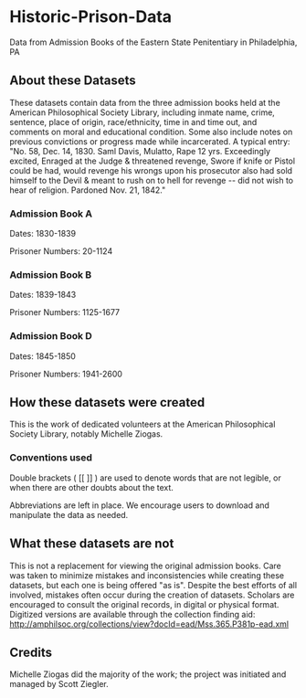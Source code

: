 # Historic-Prison-Data
Data from Admission Books of the Eastern State Penitentiary in Philadelphia, PA

## About these Datasets
These datasets contain data from the three admission books held at the American Philosophical Society Library,  including inmate name, crime, sentence, place of origin, race/ethnicity, time in and time out, and comments on moral and educational condition. Some also include notes on previous convictions or progress made while incarcerated. A typical entry: "No. 58, Dec. 14, 1830. Saml Davis, Mulatto, Rape 12 yrs. Exceedingly excited, Enraged at the Judge & threatened revenge, Swore if knife or Pistol could be had, would revenge his wrongs upon his prosecutor also had sold himself to the Devil & meant to rush on to hell for revenge -- did not wish to hear of religion. Pardoned Nov. 21, 1842."

### Admission Book A
Dates: 1830-1839

Prisoner Numbers: 20-1124

### Admission Book B
Dates: 1839-1843

Prisoner Numbers: 1125-1677

### Admission Book D
Dates: 1845-1850

Prisoner Numbers: 1941-2600

## How these datasets were created 
This is the work of dedicated volunteers at the American Philosophical Society Library, notably Michelle Ziogas. 

### Conventions used
Double brackets ( [[ ]] ) are used to denote words that are not legible, or when there are other doubts about the text. 

Abbreviations are left in place. We encourage users to download and manipulate the data as needed.  

## What these datasets are not
This is not a replacement for viewing the original admission books. Care was taken to minimize mistakes and inconsistencies while creating these datasets, but each one is being offered "as is". Despite the best efforts of all involved, mistakes often occur during the creation of datasets. Scholars are encouraged to consult the original records, in digital or physical format. Digitized versions are available through the collection finding aid: http://amphilsoc.org/collections/view?docId=ead/Mss.365.P381p-ead.xml

## Credits
Michelle Ziogas did the majority of the work; the project was initiated and managed by Scott Ziegler. 
